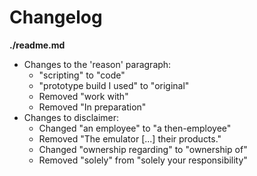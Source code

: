 # Changelog

**./readme.md**
* Changes to the 'reason' paragraph:
	* "scripting" to "code"
	* "prototype build I used" to "original"
	* Removed "work with"
	* Removed "In preparation"
* Changes to disclaimer:
	* Changed "an employee" to "a then-employee"
	* Removed "The emulator [...] their products."
	* Changed "ownership regarding" to "ownership of"
	* Removed "solely" from "solely your responsibility"
